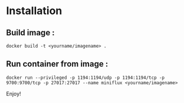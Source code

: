 Installation
==========


## Build image :

```
docker build -t <yourname/imagename> .
```

## Run container from image :

```
docker run --privileged -p 1194:1194/udp -p 1194:1194/tcp -p 9700:9700/tcp -p 27017:27017 --name miniflux <yourname/imagename>
```

Enjoy!